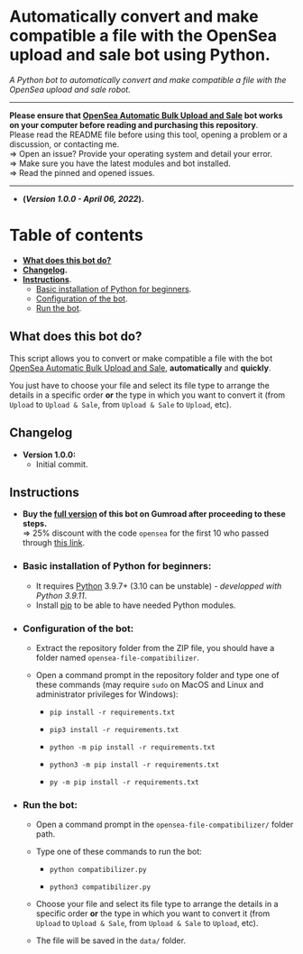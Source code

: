 # Automatically convert and make compatible a file with the OpenSea upload and sale bot using Python.
_A Python bot to automatically convert and make compatible a file with the OpenSea upload and sale robot._

---

**Please ensure that [OpenSea Automatic Bulk Upload and Sale](https://github.com/maximedrn/opensea-automatic-bulk-upload-and-sale) bot works on your computer before reading and purchasing this repository**.  
Please read the README file before using this tool, opening a problem or a discussion, or contacting me.  
⇒ Open an issue? Provide your operating system and detail your error.  
⇒ Make sure you have the latest modules and bot installed.  
⇒ Read the pinned and opened issues.

---

* **(_Version 1.0.0 - April 06, 2022_).**

# Table of contents

* **[What does this bot do?](https://github.com/maximedrn/opensea-file-compatibilizer#what-does-this-bot-do)**
* **[Changelog](https://github.com/maximedrn/opensea-file-compatibilizer#changelog).**
* **[Instructions](https://github.com/maximedrn/opensea-file-compatibilizer#instructions)**.
  * [Basic installation of Python for beginners](https://github.com/maximedrn/opensea-file-compatibilizer#basic-installation-of-python-for-beginners).
  * [Configuration of the bot](https://github.com/maximedrn/opensea-file-compatibilizer#configuration-of-the-bot).
  * [Run the bot](https://github.com/maximedrn/opensea-file-compatibilizer#run-the-bot).

## What does this bot do?

This script allows you to convert or make compatible a file with the bot [OpenSea Automatic Bulk Upload and Sale](https://github.com/maximedrn/opensea-automatic-bulk-upload-and-sale), **automatically** and **quickly**.

You just have to choose your file and select its file type to arrange the details in a specific order **or** the type in which you want to convert it (from `Upload` to `Upload & Sale`, from `Upload & Sale` to `Upload`, etc).

## Changelog

* **Version 1.0.0:**
  * Initial commit.

## Instructions

* **Buy the [full version](https://maximedrn.gumroad.com/l/opensea-file-compatibilizer) of this bot on Gumroad after proceeding to these steps.**  
  ⇒ 25% discount with the code `opensea` for the first 10 who passed through [this link](https://maximedrn.gumroad.com/l/opensea-file-compatibilizer/opensea).

* ### Basic installation of Python for beginners:
  * It requires [Python](https://www.python.org/) 3.9.7+ (3.10 can be unstable) - _developped with Python 3.9.11_.
  * Install [pip](https://pip.pypa.io/en/stable/installation/) to be able to have needed Python modules.

* ### Configuration of the bot:
  * Extract the repository folder from the ZIP file, you should have a folder named  `opensea-file-compatibilizer`.
  * Open a command prompt in the repository folder and type one of these commands (may require ``sudo`` on MacOS and Linux and administrator privileges for Windows):
    
    * ```
      pip install -r requirements.txt
      ```
    * ```
      pip3 install -r requirements.txt
      ```
    * ```
      python -m pip install -r requirements.txt
      ```
    * ```
      python3 -m pip install -r requirements.txt
      ```
    * ```
      py -m pip install -r requirements.txt
      ```
* ### Run the bot:
  * Open a command prompt in the `opensea-file-compatibilizer/` folder path.
  * Type one of these commands to run the bot:
    
    * ```
      python compatibilizer.py
      ```
    * ```
      python3 compatibilizer.py
      ```
   * Choose your file and select its file type to arrange the details in a specific order **or** the type in which you want to convert it (from `Upload` to `Upload & Sale`, from `Upload & Sale` to `Upload`, etc).
   * The file will be saved in the `data/` folder.
